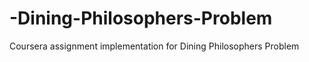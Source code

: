 -Dining-Philosophers-Problem
============================

Coursera assignment implementation for Dining Philosophers Problem